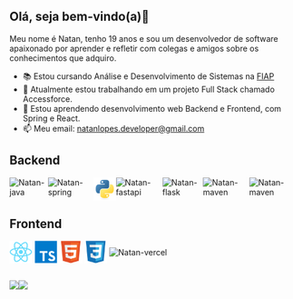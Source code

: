 ## Olá, seja bem-vindo(a)👋

  Meu nome é Natan, tenho 19 anos e sou um desenvolvedor de software apaixonado por aprender e refletir com colegas e amigos sobre os conhecimentos que adquiro. 


- 📚 Estou cursando Análise e Desenvolvimento de Sistemas na <a href="https://www.fiap.com.br/">FIAP</a>
- 🔭 Atualmente estou trabalhando em um projeto Full Stack chamado Accessforce.
- 🌱 Estou aprendendo desenvolvimento web Backend e Frontend, com Spring e React.
- 📫 Meu email: natanlopes.developer@gmail.com 

## Backend

<div style="display: flex">
  <img align="center" alt="Natan-java" height="40" src="https://cdn.jsdelivr.net/gh/devicons/devicon@latest/icons/java/java-original.svg"/>
  <img align="center" alt="Natan-spring" height="40" src="https://cdn.jsdelivr.net/gh/devicons/devicon@latest/icons/spring/spring-original.svg"/>          
  <img align="center" alt="Natan-Python" height="40" width="40" src="https://raw.githubusercontent.com/devicons/devicon/master/icons/python/python-original.svg">
  <img align="center" alt="Natan-fastapi" height="40" src="https://cdn.jsdelivr.net/gh/devicons/devicon@latest/icons/fastapi/fastapi-original.svg"/>
  <img align="center" alt="Natan-flask" height="40" src="https://cdn.jsdelivr.net/gh/devicons/devicon@latest/icons/flask/flask-original.svg"/>
  <img align="center" alt="Natan-maven" height="40" src="https://cdn.jsdelivr.net/gh/devicons/devicon@latest/icons/maven/maven-original-wordmark.svg"/>
  <img align="center" alt="Natan-maven" height="40" src="https://cdn.jsdelivr.net/gh/devicons/devicon@latest/icons/maven/maven-original-wordmark.svg"/>
</div>

## Frontend

<div>
  <img align="center" alt="Natan-React" height="40" width="40" src="https://raw.githubusercontent.com/devicons/devicon/master/icons/react/react-original.svg">
  <img align="center" alt="Natan-Ts" height="40" width="40" src="https://raw.githubusercontent.com/devicons/devicon/master/icons/typescript/typescript-plain.svg">
  <img align="center" alt="Natan-HTML" height="40" width="40" src="https://raw.githubusercontent.com/devicons/devicon/master/icons/html5/html5-original.svg">
  <img align="center" alt="Natan-CSS" height="40" width="40" src="https://raw.githubusercontent.com/devicons/devicon/master/icons/css3/css3-original.svg">
  <img align="center" alt="Natan-vercel" height="40" width="40" src="https://cdn.jsdelivr.net/gh/devicons/devicon@latest/icons/vercel/vercel-original-wordmark.svg">
</div>

## 

<div style="display: flex">
  <img align="left" heigth="170em" src="https://github-readme-stats.vercel.app/api?username=natanjrl&hide=contribs&theme=tokyonight&show_icons=true">
  <img align="right" heigth="170em" src="https://github-readme-stats.vercel.app/api/top-langs/?username=natanjrl&size_weight=0.5&count_weight=0.5&theme=tokyonight&layout=compact">
</div>


